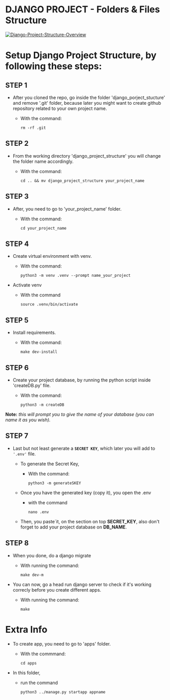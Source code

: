 # **DJANGO PROJECT - Folders & Files Structure**

<a href="https://ibb.co/Df0HCjT"><img src="https://i.ibb.co/m5fVqPg/Django-Project-Structure-Overview.png" alt="Django-Project-Structure-Overview" border="0"></a>

# **Setup Django Project Structure, by following these steps:**


## **STEP 1**

- After you cloned the repo, go inside the folder 'django_porject_stucture' and remove '.git' folder, because later you might want to create github repository related to your own project name.

	- With the command:

		`rm -rf .git`
	
## **STEP 2**

- From the working directory 'django_project_structure' you will change the folder name accordingly.

	- With the command:

		`cd .. && mv django_project_structure your_project_name`
	
## **STEP 3**

- After, you need to go to  'your_project_name' folder.

	- With the command:
	
		`cd your_project_name`

## **STEP 4**

- Create virtual environment with venv.

	- With the command:

		`python3 -m venv .venv --prompt name_your_project`

- Activate venv

	- With the command

		`source .venv/bin/activate` 

## **STEP 5**

- Install requirements.

	- With the command:

		`make dev-install`
	
## **STEP 6**

- Create your project database, by running the python script inside 'createDB.py' file.

	- With the command:

		`python3 -m createDB`

**Note:** *this will prompt you to give the name of your database (you can name it as you wish).*

## **STEP 7** 

- Last but not least generate a **`SECRET KEY`**, which later you will add to `'.env'` file.

	- To generate the Secret Key,
		-  With the command:

			`python3 -m generateSKEY`
	
	- Once you have the generated key (copy it), you open the .env
	 	- with the command

			`nano .env`
	
	- Then, you paste´it, on the section on top **SECRET_KEY**, also don't forget to add your project database on **DB_NAME**.

## **STEP 8**

- When you done, do a django migrate
	- With running the command:
	
		`make dev-m`

- You can now, go a head run django server to check if it's working correcly before you create different apps.
	- With running the command:
 
		`make`

# **Extra Info**

 - To create app, you need to go to 'apps' folder.
 	-  With the commmand:

  		`cd apps`

 - In this folder,
 	- run the command

  		`python3 ../manage.py startapp appname`
